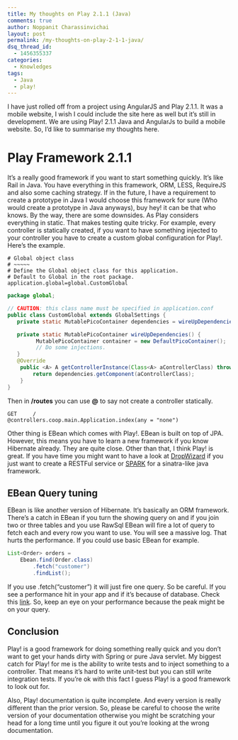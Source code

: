 ```yaml
---
title: My thoughts on Play 2.1.1 (Java)
comments: true
author: Noppanit Charassinvichai
layout: post
permalink: /my-thoughts-on-play-2-1-1-java/
dsq_thread_id:
  - 1456355337
categories:
  - Knowledges
tags:
  - Java
  - play!
---
```

I have just rolled off from a project using AngularJS and Play 2.1.1. It was a mobile website, I wish I could include the site here as well but it&#8217;s still in development. We are using Play! 2.1.1 Java and AngularJs to build a mobile website. So, I&#8217;d like to summarise my thoughts here.

# Play Framework 2.1.1

It&#8217;s a really good framework if you want to start something quickly. It&#8217;s like Rail in Java. You have everything in this framework, ORM, LESS, RequireJS and also some caching strategy. If in the future, I have a requirement to create a prototype in Java I would choose this framework for sure (Who would create a prototype in Java anyways), buy hey! it can be that who knows. By the way, there are some downsides. As Play considers everything in static. That makes testing quite tricky. For example, every controller is statically created, if you want to have something injected to your controller you have to create a custom global configuration for Play!. Here&#8217;s the example.

```
# Global object class
# ~~~~~
# Define the Global object class for this application.
# Default to Global in the root package.
application.global=global.CustomGlobal
```

``` java
package global;

// CAUTION: this class name must be specified in application.conf
public class CustomGlobal extends GlobalSettings {
   private static MutablePicoContainer dependencies = wireUpDependencies();

   private static MutablePicoContainer wireUpDependencies() {
         MutablePicoContainer container = new DefaultPicoContainer();
         // Do some injections.
   }
   @Override
    public <A> A getControllerInstance(Class<A> aControllerClass) throws Exception {
        return dependencies.getComponent(aControllerClass);
    }
}
```

Then in **/routes** you can use **@** to say not create a controller statically.

```
GET     /                               @controllers.coop.main.Application.index(any = "none")
```

Other thing is EBean which comes with Play!. EBean is built on top of JPA. However, this means you have to learn a new framework if you know Hibernate already. They are quite close. Other than that, I think Play! is great. If you have time you might want to have a look at [DropWizard][1] if you just want to create a RESTFul service or [SPARK][2] for a sinatra-like java framework. 

## EBean Query tuning

EBean is like another version of Hibernate. It&#8217;s basically an ORM framework. There&#8217;s a catch in EBean if you turn the showing query on and if you join two or three tables and you use RawSql EBean will fire a lot of query to fetch each and every row you want to use. You will see a massive log. That hurts the performance. If you could use basic EBean for example.

``` java
List<Order> orders =   
    Ebean.find(Order.class)  
        .fetch("customer")  
        .findList();
```

If you use .fetch(&#8220;customer&#8221;) it will just fire one query. So be careful. If you see a performance hit in your app and if it&#8217;s because of database. Check this [link][3]. So, keep an eye on your performance because the peak might be on your query.

## Conclusion

Play! is a good framework for doing something really quick and you don&#8217;t want to get your hands dirty with Spring or pure Java servlet. My biggest catch for Play! for me is the ability to write tests and to inject something to a controller. That means it&#8217;s hard to write unit-test but you can still write integration tests. If you&#8217;re ok with this fact I guess Play! is a good framework to look out for. 

Also, Play! documentation is quite incomplete. And every version is really different than the prior version. So, please be careful to choose the write version of your documentation otherwise you might be scratching your head for a long time until you figure it out you&#8217;re looking at the wrong documentation.

 [1]: http://dropwizard.codahale.com/ "DropWizard"
 [2]: http://www.sparkjava.com/download.html "SPARK"
 [3]: http://www.avaje.org/ebean/introquery_joinquery.html "EBean join query."
